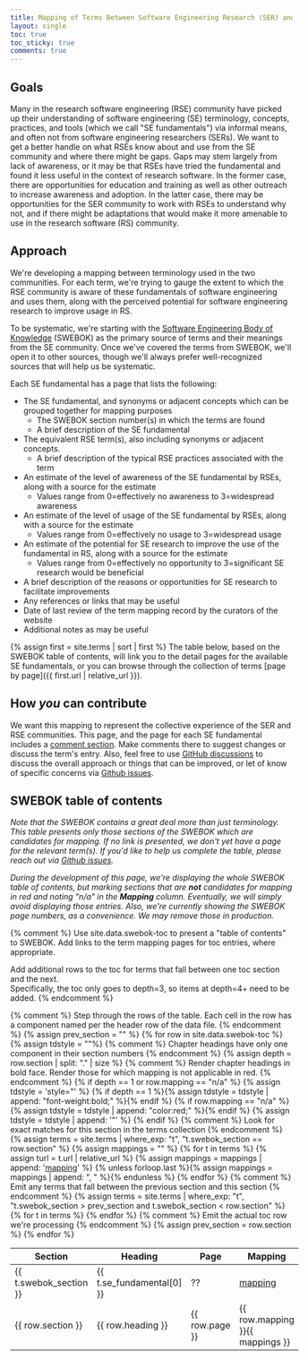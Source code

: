 ```yaml
---
title: Mapping of Terms Between Software Engineering Research (SER) and Research Software Engineering (RSE)
layout: single
toc: true
toc_sticky: true
comments: true
---
```


## Goals

Many in the research software engineering (RSE) community have picked up their understanding of software engineering (SE) terminology, concepts, practices, and tools (which we call "SE fundamentals") via informal means, and often not from software engineering researchers (SERs).  We want to get a better handle on what RSEs know about and use from the SE community and where there might be gaps.  Gaps may stem largely from lack of awareness, or it may be that RSEs have tried the fundamental and found it less useful in the context of research software.  In the former case, there are opportunities for education and training as well as other outreach to increase awareness and adoption. In the latter case, there may be opportunities for the SER community to work with RSEs to understand why not, and if there might be adaptations that would make it more amenable to use in the research software (RS) community.

## Approach

We're developing a mapping between terminology used in the two communities.  For each term, we're trying to gauge the extent to which the RSE community is aware of these fundamentals of software engineering and uses them, along with the perceived potential for software engineering research to improve usage in RS.

To be systematic, we're starting with the [Software Engineering Body of Knowledge](https://www.computer.org/education/bodies-of-knowledge/software-engineering) (SWEBOK) as the primary source of terms and their meanings from the SE community.  Once we've covered the terms from SWEBOK, we'll open it to other sources, though we'll always prefer well-recognized sources that will help us be systematic.

Each SE fundamental has a page that lists the following:

- The SE fundamental, and synonyms or adjacent concepts which can be grouped together for mapping purposes
    - The SWEBOK section number(s) in which the terms are found
    - A brief description of the SE fundamental
- The equivalent RSE term(s), also including synonyms or adjacent concepts.
    - A brief description of the typical RSE practices associated with the term
- An estimate of the level of awareness of the SE fundamental by RSEs, along with a source for the estimate
    - Values range from 0=effectively no awareness to 3=widespread awareness
- An estimate of the level of usage of the SE fundamental by RSEs, along with a source for the estimate
    - Values range from 0=effectively no usage to 3=widespread usage
- An estimate of the potential for SE research to improve the use of the fundamental in RS, along with a source for the estimate
    - Values range from 0=effectively no opportunity to 3=significant SE research would be beneficial
- A brief description of the reasons or opportunities for SE research to facilitate improvements
- Any references or links that may be useful
- Date of last review of the term mapping record by the curators of the website
- Additional notes as may be useful

{% assign first = site.terms | sort | first %}
The table below, based on the SWEBOK table of contents, will link you to the detail pages for the available SE fundamentals, or you can browse through the collection of terms [page by page]({{ first.url | relative_url }}).

## How *you* can contribute

We want this mapping to represent the collective experience of the SER and RSE communities. This page, and the page for each SE fundamental includes a [comment section](#giscus-comments).  Make comments there to suggest changes or discuss the term's entry. Also, feel free to use [GitHub discussions](https://github.com/ser-rse-bridge/mapping-of-terms/discussions) to discuss the overall approach or things that can be improved, or let of know of specific concerns via [Github issues](https://github.com/ser-rse-bridge/mapping-of-terms/issues).

## SWEBOK table of contents

*Note that the SWEBOK contains a great deal more than just terminology.  This table presents only those sections of the SWEBOK which are candidates for mapping.  If no link is presented, we don't yet have a page for the relevant term(s). If you'd like to help us complete the table, please reach out via [Github issues](https://github.com/ser-rse-bridge/mapping-of-terms/issues).*

*During the development of this page, we're displaying the whole SWEBOK table of contents, but marking sections that are **not** candidates for mapping in red and noting "n/a" in the **Mapping** column. Eventually, we will simply avoid displaying those entries. Also, we're currently showing the SWEBOK page numbers, as a convenience.  We may remove those in production.*

{% comment %}
  Use site.data.swebok-toc to present a "table of contents" to SWEBOK.
  Add links to the term mapping pages for toc entries, where appropriate.

  Add additional rows to the toc for terms that fall between one toc section and the next.  
  Specifically, the toc only goes to depth=3, so items at depth=4+ need to be added.
{% endcomment %}
<table style="display:table">
  <thead><tr>
    <th>Section</th><th>Heading</th><th>Page</th><th>Mapping</th>
  </tr></thead>
  {% comment %}
    Step through the rows of the table.  
    Each cell in the row has a component named per the header row of the data file.
  {% endcomment %}
  {% assign prev_section = "" %}
  {% for row in site.data.swebok-toc %}
    {% assign tdstyle = ""%}
    {% comment %}
      Chapter headings have only one component in their section numbers
    {% endcomment %}
    {% assign depth = row.section | split: "." | size %}
    {% comment %}
      Render chapter headings in bold face.
      Render those for which mapping is not applicable in red.
    {% endcomment %}
    {% if depth == 1 or row.mapping == "n/a" %}
      {% assign tdstyle = 'style="' %}
      {% if depth == 1 %}{% assign tdstyle = tdstyle | append: "font-weight:bold;" %}{% endif %}
      {% if row.mapping == "n/a" %}{% assign tdstyle = tdstyle | append: "color:red;" %}{% endif %}
      {% assign tdstyle = tdstyle | append: '"' %}
    {% endif %}
    {% comment %}
      Look for exact matches for this section in the terms collection
    {% endcomment %}
    {% assign terms = site.terms | where_exp: "t", "t.swebok_section == row.section" %}
    {% assign mappings = "" %}
    {% for t in terms %}
      {% assign turl = t.url | relative_url %}
      {% assign mappings = mappings | append: '<a href="' | append: turl| append: '">mapping</a>' %}
      {% unless forloop.last %}{% assign mappings = mappings | append: ", " %}{% endunless %}
    {% endfor %}
    {% comment %}
      Emit any terms that fall between the previous section and this section
    {% endcomment %}
    {% assign terms = site.terms | where_exp: "t", "t.swebok_section > prev_section and t.swebok_section < row.section" %}
    {% for t in terms %}
        <tr id="{{ t.swebok_section }}">
          <td>{{ t.swebok_section }}</td>
          <td>{{ t.se_fundamental[0] }}</td>
          <td>??</td>
          <td><a href="{{ t.url | relative_url }}">mapping</a></td>
        </tr>
    {% endfor %}
    {% comment %}
      Emit the actual toc row we're processing
    {% endcomment %}
    <tr id="{{ row.section }}">
      <td {{tdstyle }}>{{ row.section }}</td>
      <td {{tdstyle }}>{{ row.heading }}</td>
      <td {{tdstyle }}>{{ row.page }}</td>
      <td {{tdstyle }}>{{ row.mapping }}{{ mappings }}</td>
    </tr>
    {% assign prev_section = row.section %}
    {% endfor %}
</table>
